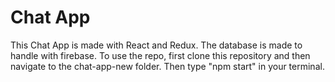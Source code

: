 # Chat App
This Chat App is made with React and Redux. The database is made to handle with firebase. To use the repo, first clone this repository and then navigate to the chat-app-new folder. Then type "npm start" in your terminal.
